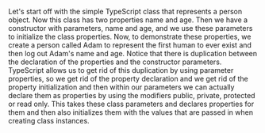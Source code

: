 Let's start off with the simple TypeScript class that represents a person object.
Now this class has two properties name and age.
Then we have a constructor with parameters, name and age, and we use these parameters to initialize
the class properties.
Now, to demonstrate these properties, we create a person called Adam to represent the first human
to ever exist and then log out Adam's name and age.
Notice that there is duplication between the declaration of the properties and the constructor parameters.
TypeScript allows us to get rid of this duplication by using parameter properties, so we get rid of
the property declaration and we get rid of the property initialization and then within our parameters
we can actually declare them as properties by using the modifiers public, private, protected or read
only.
This takes these class parameters and declares properties for them and then also initializes them with
the values that are passed in when creating class instances.
